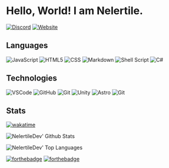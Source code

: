 # Hello, World! I am Nelertile.

[![Discord](https://img.shields.io/badge/Nelertile-%237289DA.svg?style=for-the-badge&logo=discord&logoColor=white)](https://discord.com/users/422417693711400963)
[![Website](https://img.shields.io/badge/Website-%2305C46B.svg?style=for-the-badge&logoColor=white)](https://nelertile.github.io)

## Languages

![JavaScript](https://img.shields.io/badge/javascript-%23323330.svg?style=for-the-badge&logo=javascript&logoColor=%23F7DF1E)
![HTML5](https://img.shields.io/badge/html5-%23E34F26.svg?style=for-the-badge&logo=html5&logoColor=white)
![CSS](https://img.shields.io/badge/css-%232965f1.svg?style=for-the-badge&logo=css3&logoColor=white)
![Markdown](https://img.shields.io/badge/markdown-%23000000.svg?style=for-the-badge&logo=markdown&logoColor=white)
![Shell Script](https://img.shields.io/badge/shell_script-%23121011.svg?style=for-the-badge&logo=gnu-bash&logoColor=white)
![C#](https://img.shields.io/badge/c%20sharp-%23663399.svg?style=for-the-badge&logo=csharp&logoColor=white)

## Technologies

![VSCode](https://img.shields.io/badge/VSCode-007ACC.svg?style=for-the-badge&logo=visual-studio-code&logoColor=white)
![GitHub](https://img.shields.io/badge/github-%23181717.svg?style=for-the-badge&logo=github&logoColor=white)
![Git](https://img.shields.io/badge/git-%23F05033.svg?style=for-the-badge&logo=git&logoColor=white)
![Unity](https://img.shields.io/badge/unity-%23121011.svg?style=for-the-badge&logo=unity&logoColor=white)
![Astro](https://img.shields.io/badge/Astro-%23FF5D01.svg?style=for-the-badge&logo=astro&logoColor=white)
![Git](https://img.shields.io/badge/Svelte-%23F05033.svg?style=for-the-badge&logo=svelte&logoColor=white)

## Stats

[![wakatime](https://wakatime.com/badge/user/656efd26-71d8-4d63-84ad-b620fb69eabd.svg)](https://wakatime.com/@656efd26-71d8-4d63-84ad-b620fb69eabd)

![NelertileDev' Github Stats](https://github-readme-stats.vercel.app/api?username=Nelertile&theme=gotham&count_private=true&show_icons=true)

![NelertileDev' Top Languages](https://github-readme-stats.vercel.app/api/top-langs/?username=Nelertile&layout=compact&theme=gotham&hide=shaderlab,hlsl,css,scss,html,mathematica&langs_count=10)

[![forthebadge](https://forthebadge.com/images/badges/made-with-markdown.svg)](https://forthebadge.com)
[![forthebadge](https://forthebadge.com/images/badges/uses-git.svg)](https://forthebadge.com)
